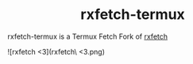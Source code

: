 <h1 align="center">rxfetch-termux</h1>

rxfetch-termux is a Termux Fetch Fork of [rxfetch](https://github.com/Mangeshrex/rxfetch)

![rxfetch <3](rxfetch\ \<3.png)